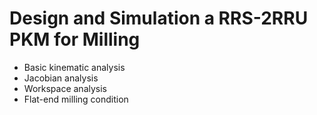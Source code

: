 # Design and Simulation a RRS-2RRU PKM  for Milling
- Basic kinematic analysis  
- Jacobian analysis  
- Workspace analysis  
- Flat-end milling condition  
